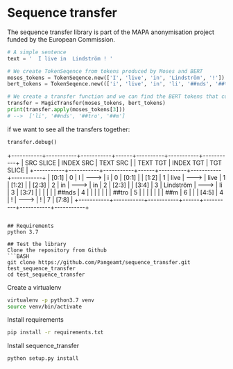 # Sequence transfer

The sequence transfer library is part of the MAPA anonymisation project funded by the European Commission.

```python
# A simple sentence
text = '  I live in  Lindström ! '  

# We create TokenSeqence from tokens produced by Moses and BERT
moses_tokens = TokenSeqence.new(['I', 'live', 'in', 'Lindström', '!']) 
bert_tokens = TokenSeqence.new((['i', 'live', 'in', 'li', '##nds', '##tro', '##m', '!'])

# We create a transfer function and we can find the BERT tokens that correspond to the 4th Moses token 'Lindström' 
transfer = MagicTransfer(moses_tokens, bert_tokens)
print(transfer.apply(moses_tokens[3]))
# -->  ['li', '##nds', '##tro', '##m']
```

if we want to see all the transfers together:
```python
transfer.debug()
```
+-----------+-----------+-----------+------+----------+-----------+-----------+
| SRC SLICE | INDEX SRC |  TEXT SRC |      | TEXT TGT | INDEX TGT | TGT SLICE |
+-----------+-----------+-----------+------+----------+-----------+-----------+
|   [0:1]   |     0     |     I     | ---> |    i     |     0     |   [0:1]   |
|   [1:2]   |     1     |    live   | ---> |   live   |     1     |   [1:2]   |
|   [2:3]   |     2     |     in    | ---> |    in    |     2     |   [2:3]   |
|   [3:4]   |     3     | Lindström | ---> |    li    |     3     |   [3:7]   |
|           |           |           |      |  ##nds   |     4     |           |
|           |           |           |      |  ##tro   |     5     |           |
|           |           |           |      |   ##m    |     6     |           |
|   [4:5]   |     4     |     !     | ---> |    !     |     7     |   [7:8]   |
+-----------+-----------+-----------+------+----------+-----------+-----------+
``` 
 
## Requirements
python 3.7

## Test the library
Clone the repository from Github
```BASH
git clone https://github.com/Pangeamt/sequence_transfer.git test_sequence_transfer
cd test_sequence_transfer
```

Create a virtualenv

```BASH
virtualenv -p python3.7 venv
source venv/bin/activate
```

Install requirements
```BASH
pip install -r requirements.txt
```

Install sequence_transfer
```BASH
python setup.py install
```
